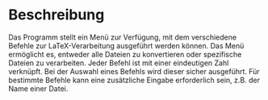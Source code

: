 # Beschreibung

Das Programm stellt ein Menü zur Verfügung, mit dem verschiedene Befehle 
zur LaTeX-Verarbeitung ausgeführt werden können. 
Das Menü ermöglicht es, entweder alle Dateien zu konvertieren oder 
spezifische Dateien zu verarbeiten. 
Jeder Befehl ist mit einer eindeutigen Zahl verknüpft. 
Bei der Auswahl eines Befehls wird dieser sicher ausgeführt. 
Für bestimmte Befehle kann eine zusätzliche Eingabe erforderlich sein, z.B. der Name einer Datei.

